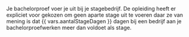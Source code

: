Je bachelorproef voer je uit bij je stagebedrijf. De opleiding heeft er
expliciet voor gekozen om geen aparte stage uit te voeren daar ze van mening is
dat {{ vars.aantalStageDagen }} dagen bij een bedrijf aan je bachelorproefwerken
meer dan voldoet als stage.